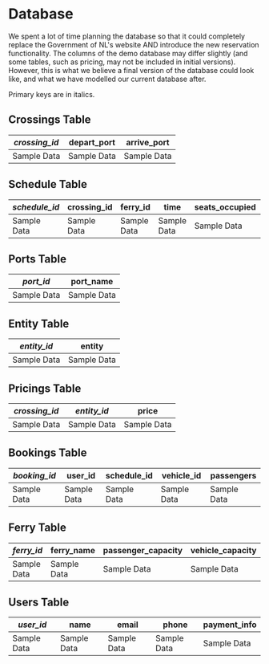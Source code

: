 # Database

We spent a lot of time planning the database so that it could completely replace the Government of NL's website AND introduce the new reservation functionality. The columns of the demo database may differ slightly (and some tables, such as pricing, may not be included in initial versions). However, this is what we believe a final version of the database could look like, and what we have modelled our current database after.

Primary keys are in italics.

## Crossings Table

| *crossing_id* | depart_port | arrive_port |
| --- | --- | --- |
| Sample Data | Sample Data | Sample Data |

## Schedule Table

| *schedule_id* | crossing_id | ferry_id | time | seats_occupied | vehicles_occupied |
| --- | --- | --- | --- | --- | --- |
| Sample Data | Sample Data | Sample Data | Sample Data | Sample Data | Sample Data |

## Ports Table

| *port_id* | port_name |
| --- | --- |
| Sample Data | Sample Data |

## Entity Table

| *entity_id* | entity |
| --- | --- |
| Sample Data | Sample Data |

## Pricings Table

| *crossing_id* | *entity_id* | price |
| --- | --- | --- |
| Sample Data | Sample Data | Sample Data |

## Bookings Table

| *booking_id* | user_id | schedule_id | vehicle_id | passengers |
| --- | --- | --- | --- | --- |
| Sample Data | Sample Data | Sample Data | Sample Data | Sample Data |


## Ferry Table

| *ferry_id* | ferry_name | passenger_capacity | vehicle_capacity |
| --- | --- | --- | --- |
| Sample Data | Sample Data | Sample Data | Sample Data |

## Users Table

| *user_id* | name | email | phone | payment_info |
| --- | --- | --- | --- |  --- |
| Sample Data | Sample Data | Sample Data | Sample Data | Sample Data |
